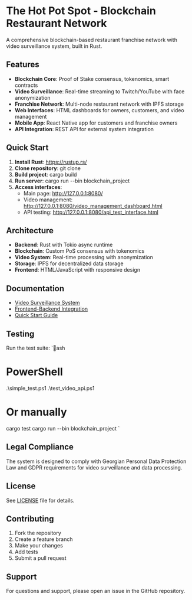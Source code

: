 ﻿# The Hot Pot Spot - Blockchain Restaurant Network

A comprehensive blockchain-based restaurant franchise network with video surveillance system, built in Rust.

## Features

- **Blockchain Core**: Proof of Stake consensus, tokenomics, smart contracts
- **Video Surveillance**: Real-time streaming to Twitch/YouTube with face anonymization
- **Franchise Network**: Multi-node restaurant network with IPFS storage
- **Web Interfaces**: HTML dashboards for owners, customers, and video management
- **Mobile App**: React Native app for customers and franchise owners
- **API Integration**: REST API for external system integration

## Quick Start

1. **Install Rust**: https://rustup.rs/
2. **Clone repository**: git clone <repository-url>
3. **Build project**: cargo build
4. **Run server**: cargo run --bin blockchain_project
5. **Access interfaces**:
   - Main page: http://127.0.0.1:8080/
   - Video management: http://127.0.0.1:8080/video_management_dashboard.html
   - API testing: http://127.0.0.1:8080/api_test_interface.html

## Architecture

- **Backend**: Rust with Tokio async runtime
- **Blockchain**: Custom PoS consensus with tokenomics
- **Video System**: Real-time processing with anonymization
- **Storage**: IPFS for decentralized data storage
- **Frontend**: HTML/JavaScript with responsive design

## Documentation

- [Video Surveillance System](VIDEO_SURVEILLANCE_REPORT.md)
- [Frontend-Backend Integration](FRONTEND_BACKEND_INTEGRATION_REPORT.md)
- [Quick Start Guide](VIDEO_SYSTEM_QUICK_START.md)

## Testing

Run the test suite:
`ash
# PowerShell
.\simple_test.ps1
.\test_video_api.ps1

# Or manually
cargo test
cargo run --bin blockchain_project
`

## Legal Compliance

The system is designed to comply with Georgian Personal Data Protection Law and GDPR requirements for video surveillance and data processing.

## License

See [LICENSE](LICENSE) file for details.

## Contributing

1. Fork the repository
2. Create a feature branch
3. Make your changes
4. Add tests
5. Submit a pull request

## Support

For questions and support, please open an issue in the GitHub repository.

